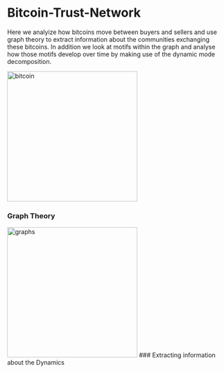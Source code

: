 # Bitcoin-Trust-Network
Here we analyize how bitcoins move between buyers and sellers and use graph theory to extract information about the communities exchanging these bitcoins. In addition we look at motifs within the graph and analyse how those motifs develop over time by making use of the dynamic mode decomposition. 

<img  src= https://bitcoin.org/img/home/bitcoin-img.svg?1601014243, alt = "bitcoin" width="300" height="300">


### Graph Theory
<img  src= https://github.com/RCSimpson/Bitcoin-Trust-Network/blob/master/images/Grpahs.JPG, alt = "graphs" width="300" height="300">
### Extracting information about the Dynamics
